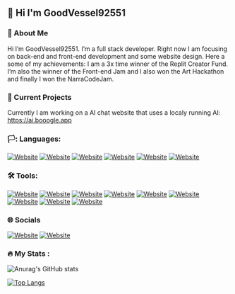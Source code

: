**👋 Hi I'm GoodVessel92551**
------
### 🧑 About Me

Hi I’m GoodVessel92551. I’m a full stack developer. Right now I am focusing on back-end and front-end development and some website design. Here a some of my achievements: I am a 3x time winner of the Replit Creator Fund. I’m also the winner of the Front-end Jam and I also won the Art Hackathon and finally I won the NarraCodeJam.

### 📝 Current Projects
Currently I am working on a AI chat website that uses a localy running AI: https://ai.booogle.app

### 🏳️: Languages:

[![Website](https://img.shields.io/badge/Python-FFD43B?style=for-the-badge&logo=python&logoColor=blue)]()
[![Website](https://img.shields.io/badge/HTML5-E34F26?style=for-the-badge&logo=html5&logoColor=white)]()
[![Website](https://img.shields.io/badge/CSS3-1572B6?style=for-the-badge&logo=css3&logoColor=white)]()
[![Website](https://img.shields.io/badge/JavaScript-323330?style=for-the-badge&logo=javascript&logoColor=F7DF1E)]()
[![Website](https://img.shields.io/badge/React-20232A?style=for-the-badge&logo=react&logoColor=61DAFB)]()
[![Website](https://img.shields.io/badge/Flask-000000?style=for-the-badge&logo=flask&logoColor=white)]()



### 🛠️ Tools:
[![Website](https://img.shields.io/badge/github%20copilot-000000?style=for-the-badge&logo=githubcopilot&logoColor=white)]()
[![Website](https://img.shields.io/badge/MongoDB-4EA94B?style=for-the-badge&logo=mongodb&logoColor=white)]()
[![Website](https://img.shields.io/badge/Figma-F24E1E?style=for-the-badge&logo=figma&logoColor=white)]()
[![Website](https://img.shields.io/badge/solidworks-005386?style=for-the-badge&logo=dassaultsystemes&logoColor=white)]()
[![Website](https://img.shields.io/badge/Discord-5865F2?style=for-the-badge&logo=discord&logoColor=white)]()
[![Website](https://img.shields.io/badge/VSCode-0078D4?style=for-the-badge&logo=visual%20studio%20code&logoColor=white)]()
[![Website](https://img.shields.io/badge/Windows_11-0078d4?style=for-the-badge&logo=windows-11&logoColor=white)]()
[![Website](https://img.shields.io/badge/GIT-E44C30?style=for-the-badge&logo=git&logoColor=white)]()
[![Website](https://img.shields.io/badge/replit-667881?style=for-the-badge&logo=replit&logoColor=white)]()

### 🌐 Socials
[![Website](https://img.shields.io/badge/GitHub-100000?style=for-the-badge&logo=github&logoColor=white)](https://github.com/GoodVessel92551)
[![Website](https://img.shields.io/badge/X-000000?style=for-the-badge&logo=x&logoColor=white)](https://x.com/GoodVessel92551)
  
### :fire: My Stats :
![Anurag's GitHub stats](https://github-readme-stats.vercel.app/api?username=GoodVessel92551&show_icons=true&theme=dark&hide_border=true)

[![Top Langs](https://github-readme-stats.vercel.app/api/top-langs/?username=anuraghazra&layout=donut&theme=dark&hide_border=true)](https://github.com/anuraghazra/github-readme-stats)


